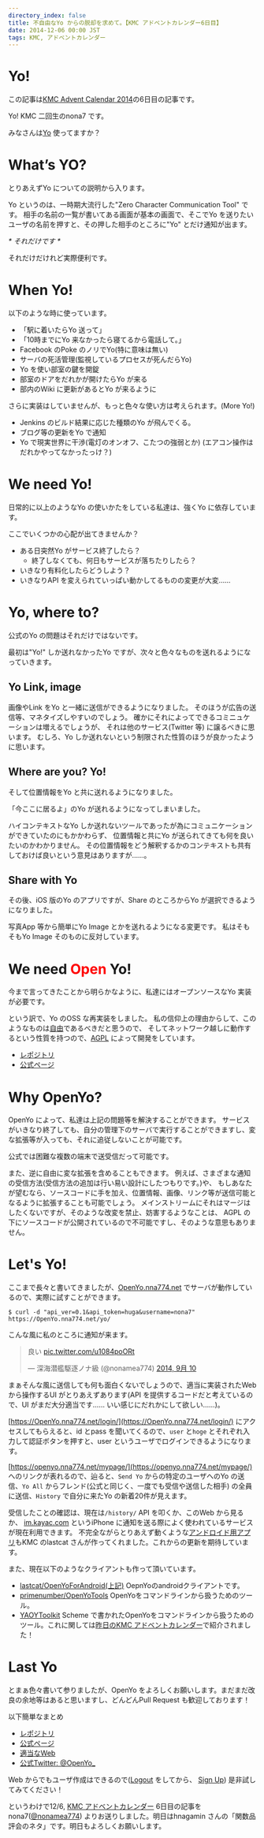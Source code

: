 ```yaml
---
directory_index: false
title: 不自由なYo からの脱却を求めて。【KMC アドベントカレンダー6日目】
date: 2014-12-06 00:00 JST
tags: KMC, アドベントカレンダー
---
```


# Yo!

この記事は[KMC Advent Calendar 2014](http://kmc.hatenablog.jp/entry/2014/12/01/143125)の6日目の記事です。

Yo! KMC 二回生のnona7 です。

みなさんは[Yo](http://justyo.co/) 使ってますか？

# What’s YO?

とりあえずYo についての説明から入ります。

Yo というのは、一時期大流行した"Zero Character Communication Tool" です。
相手の名前の一覧が書いてある画面が基本の画面で、そこでYo を送りたいユーザの名前を押すと、その押した相手のところに"Yo" とだけ通知が出ます。

_* それだけです *_

それだけだけれど実際便利です。

# When Yo!

以下のような時に使っています。

* 「駅に着いたらYo 送って」
* 「10時までにYo 来なかったら寝てるから電話して。」
* Facebook のPoke のノリでYo(特に意味は無い)
* サーバの死活管理(監視しているプロセスが死んだらYo)
* Yo を使い部室の鍵を開錠
* 部室のドアをだれかが開けたらYo が来る
* 部内のWiki に更新があるとYo が来るように

さらに実装はしていませんが、もっと色々な使い方は考えられます。(More Yo!)

* Jenkins のビルド結果に応じた種類のYo が飛んでくる。
* ブログ等の更新をYo で通知
* Yo で現実世界に干渉(電灯のオンオフ、こたつの強弱とか) (エアコン操作はだれかやってなかったっけ？)

# We need Yo!

日常的に以上のようなYo の使いかたをしている私達は、強くYo に依存しています。

ここでいくつかの心配が出てきませんか？

* ある日突然Yo がサービス終了したら？
  * 終了しなくても、何日もサービスが落ちたりしたら？
* いきなり有料化したらどうしよう？
* いきなりAPI を変えられていっぱい動かしてるものの変更が大変……

# Yo, where to?

公式のYo の問題はそれだけではないです。

最初は"Yo!" しか送れなかったYo ですが、次々と色々なものを送れるようになっていきます。

## Yo Link, image

画像やLink をYo と一緒に送信ができるようになりました。
そのほうが広告の送信等、マネタイズしやすいのでしょう。
確かにそれによってできるコミニュケーションは増えるでしょうが、
それは他のサービス(Twitter 等) に譲るべきに思います。
むしろ、Yo しか送れないという制限された性質のほうが良かったように思います。

## Where are you? Yo!

そして位置情報をYo と共に送れるようになりました。

「今ここに居るよ」のYo が送れるようになってしまいました。

ハイコンテキストなYo しか送れないツールであったが為にコミュニケーションができていたのにもかかわらず、
位置情報と共にYo が送られてきても何を良いたいのかわかりません。
その位置情報をどう解釈するかのコンテキストも共有しておけば良いという意見はありますが……。

## Share with Yo

その後、iOS 版のYo のアプリですが、Share のところからYo が選択できるようになりました。

写真App 等から簡単にYo Image とかを送れるようになる変更です。
私はそもそもYo Image そのものに反対しています。

# We need <b style="color: red">Open</b> Yo!

今まで言ってきたことから明らかなように、私達にはオープンソースなYo 実装が必要です。

という訳で、Yo のOSS な再実装をしました。
私の信仰上の理由からして、このようなものは[自由](https://www.gnu.org/philosophy/free-sw.ja.html)であるべきだと思うので、
そしてネットワーク越しに動作するという性質を持つので、[AGPL](https://ja.wikipedia.org/wiki/Affero_General_Public_License)
によって開発をしています。

* [レポジトリ](https://github.com/nna774/OpenYo/)
* [公式ページ](/OpenYo/)

# Why OpenYo?

OpenYo によって、私達は上記の問題等を解決することができます。
サービスがいきなり終了しても、自分の管理下のサーバで実行することができますし、変な拡張等が入っても、それに追従しないことが可能です。

公式では困難な複数の端末で送受信だって可能です。

また、逆に自由に変な拡張を含めることもできます。
例えば、さまざまな通知の受信方法(受信方法の追加は行い易い設計にしたつもりです。)や、
もしあなたが望むなら、ソースコードに手を加え、位置情報、画像、リンク等が送信可能となるように拡張することも可能でしょう。
メインストリームにそれはマージはしたくないですが、そのような改変を禁止、妨害するようなことは、
AGPL の下にソースコードが公開されているので不可能ですし、そのような意思もありません。

# Let's Yo!

ここまで長々と書いてきましたが、[OpenYo.nna774.net](https://OpenYo.nna774.net) でサーバが動作しているので、実際に試すことができます。

`$ curl -d "api_ver=0.1&api_token=huga&username=nona7" https://OpenYo.nna774.net/yo/`

こんな風に私のところに通知が来ます。

<blockquote class="twitter-tweet" lang="ja"><p>良い <a href="http://t.co/u1084poORt">pic.twitter.com/u1084poORt</a></p>&mdash; 深海潜艦駆逐ノナ級 (@nonamea774) <a href="https://twitter.com/nonamea774/status/509541811426045952">2014, 9月 10</a></blockquote>
<script async src="//platform.twitter.com/widgets.js" charset="utf-8"></script>

まぁそんな風に送信しても何も面白くないでしょうので、適当に実装されたWeb から操作するUI がとりあえずあります(API を提供するコードだと考えているので、UI がまだ大分適当です…… いい感じにだれかにして欲しい……)。

[https://OpenYo.nna774.net/login/](https://OpenYo.nna774.net/login/) にアクセスしてもらえると、id とpass を聞いてくるので、`user` と`hoge` とそれぞれ入力して認証ボタンを押すと、user というユーザでログインできるようになります。

[https://openyo.nna774.net/mypage/](https://openyo.nna774.net/mypage/) へのリンクが表れるので、辿ると、`Send Yo` からの特定のユーザへのYo の送信、`Yo All` からフレンド(公式と同じく、一度でも受信や送信した相手) の全員に送信、`History` で自分に来たYo の新着20件が見えます。

受信したことの確認は、現在は`/history/` API を叩くか、このWeb から見るか、
[im.kayac.com](http://im.kayac.com/) というiPhone に通知を送る際によく使われているサービスが現在利用できます。
不完全ながらとりあえず動くような[アンドロイド用アプリ](https://github.com/lastcat/OpenYoForAndroid)もKMC のlastcat さんが作ってくれました。これからの更新を期待しています。

また、現在以下のようなクライアントも作って頂いています。

* [lastcat/OpenYoForAndroid(上記)](https://github.com/lastcat/OpenYoForAndroid) OepnYoのandroidクライアントです。
* [primenumber/OpenYoTools](https://github.com/primenumber/OpenYoTools) OpenYoをコマンドラインから扱うためのツール。
* [YAOYToolkit](https://github.com/1995hnagamin/yaoytoolkit/) Scheme で書かれたOpenYoをコマンドラインから扱うためのツール。これに関しては[昨日のKMC アドベントカレンダー](http://hnagamin.hatenablog.com/entry/2014/12/05/051701)で紹介されました！

# Last Yo

とまぁ色々書いて参りましたが、OpenYo をよろしくお願いします。まだまだ改良の余地等はあると思いますし、どんどんPull Request も歓迎しております！

以下簡単なまとめ

* [レポジトリ](https://github.com/nna774/OpenYo/)
* [公式ページ](/OpenYo/)
* [適当なWeb](https://openyo.nna774.net/mypage/)
* [公式Twitter: @OpenYo\_](https://twitter.com/OpenYo_)

Web からでもユーザ作成はできるので([Logout](https://openyo.nna774.net/login/) をしてから、
[Sign Up](https://openyo.nna774.net/signup/)) 是非試してみてください！

というわけで12/6, [KMC アドベントカレンダー](http://kmc.hatenablog.jp/entry/2014/12/01/143125) 6日目の記事をnona7([@nonamea774](https://twitter.com/nonamea774/)) よりお送りしました。明日はhnagamin さんの「関数品評会のネタ」です。明日もよろしくお願いします。
